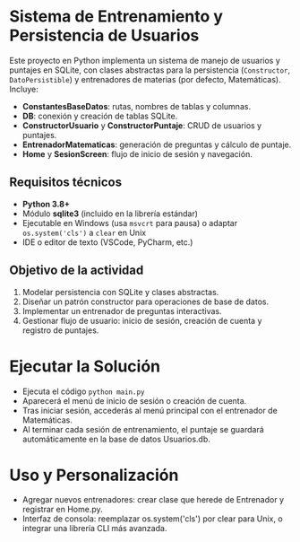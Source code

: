 # Sistema de Entrenamiento y Persistencia de Usuarios
Este proyecto en Python implementa un sistema de manejo de usuarios y puntajes en SQLite, con clases abstractas para la persistencia (`Constructor`, `DatoPersistible`) y entrenadores de materias (por defecto, Matemáticas). Incluye:
- **ConstantesBaseDatos**: rutas, nombres de tablas y columnas.
- **DB**: conexión y creación de tablas SQLite.
- **ConstructorUsuario** y **ConstructorPuntaje**: CRUD de usuarios y puntajes.
- **EntrenadorMatematicas**: generación de preguntas y cálculo de puntaje.
- **Home** y **SesionScreen**: flujo de inicio de sesión y navegación.

## Requisitos técnicos
- **Python 3.8+**  
- Módulo **sqlite3** (incluido en la librería estándar)  
- Ejecutable en Windows (usa `msvcrt` para pausa) o adaptar `os.system('cls')` a `clear` en Unix  
- IDE o editor de texto (VSCode, PyCharm, etc.)

## Objetivo de la actividad
1. Modelar persistencia con SQLite y clases abstractas.  
2. Diseñar un patrón constructor para operaciones de base de datos.  
3. Implementar un entrenador de preguntas interactivas.  
4. Gestionar flujo de usuario: inicio de sesión, creación de cuenta y registro de puntajes.

# Ejecutar la Solución
- Ejecuta el código `python main.py`
- Aparecerá el menú de inicio de sesión o creación de cuenta.
- Tras iniciar sesión, accederás al menú principal con el entrenador de Matemáticas.
- Al terminar cada sesión de entrenamiento, el puntaje se guardará automáticamente en la base de datos Usuarios.db.

# Uso y Personalización
- Agregar nuevos entrenadores: crear clase que herede de Entrenador y registrar en Home.py.
- Interfaz de consola: reemplazar os.system('cls') por clear para Unix, o integrar una librería CLI más avanzada.
